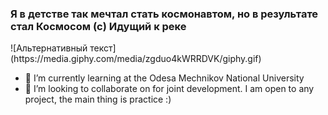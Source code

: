 ### **Я в детстве так мечтал стать космонавтом, но в результате стал Космосом (c) Идущий к реке**
                                                                          



<div style="width: 100%; height: auto;">
  ![Альтернативный текст](https://media.giphy.com/media/zgduo4kWRRDVK/giphy.gif)
</div>


- 🌱 I’m currently learning at the Odesa Mechnikov National University
- 👯 I’m looking to collaborate on for joint development. I am open to any project, the main thing is practice :)


